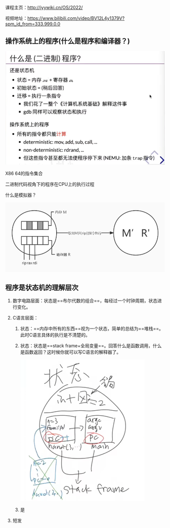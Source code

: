课程主页：http://jyywiki.cn/OS/2022/

视频地址：https://www.bilibili.com/video/BV12L4y1379V?spm_id_from=333.999.0.0



## 操作系统上的程序(什么是程序和编译器？)

![image-20220424235539845](image-20220424235539845.png)

X86 64的指令集合

二进制代码视角下的程序在CPU上的执行过程

什么是模拟器？

![未命名文件](未命名文件.jpg)





## 程序是状态机的理解层次

1. 数字电路层面：状态是==布尔代数的组合==，每经过一个时钟周期，状态进行变化。

2. C语言层面：

   1. 状态：==内存中所有的东西==视为一个状态，简单的总结为==堆栈==。此时C语言具体的执行是不清楚的。

   2. 状态：状态是==stack frame+全局变量==。回答什么是函数调用，什么是函数返回？这时候你就可以写C语言的解释器了。

      <img src="image-20220425014754761.png" alt="image-20220425014754761" style="zoom: 50%;" />

   3. 是

3. 短发